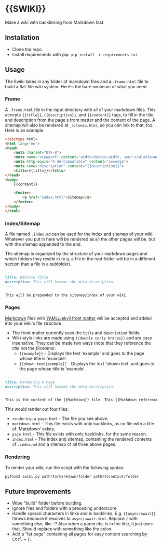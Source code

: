 # {{SWIKI}}

Make a wiki with backlinking from Markdown fast.

## Installation

* Clone the repo.
* Install requirements with pip: `pip install -r requirements.txt`

## Usage

The Swiki takes in any folder of markdown files and a `.frame.html` file to build a flat-file wiki system. Here's the bare minimum of what you need.

### Frame

A `.frame.html` file in the input directory with all of your markdown files. This accepts `{{title}}`, `{{description}}`, and `{{content}}` tags, to fill in the title and description from the page's front matter and the content of the page. A sitemap will also be rendered at `_sitemap.html`, so you can link to that, too. Here is an example 

```html
<!doctype html>
<html lang="en">
<head>
    <meta charset="UTF-8">
    <meta name="viewport" content="width=device-width, user-scalable=no, initial-scale=1.0, maximum-scale=1.0, minimum-scale=1.0">
    <meta http-equiv="X-UA-Compatible" content="ie=edge">
    <meta name="description" content="{{description}}">
    <title>{{title}}</title>
</head>
<body>
    {{content}}

    <footer>
        <a href="index.html">Sitemap</a>
    </footer>
</body>
</html>
```

### Index/Sitemap

A file named `.index.md` can be used for the index and sitemap of your wiki. Whatever you put in here will be rendered as all the other pages will be, but with the sitemap appended to the end.

The sitemap is organized by the structure of your markdown pages and which folders they reside in (e.g. a file in the root folder will be in a different section than a file in a subfolder).

```markdown
---
title: Website Title
description: This will become the meta description.
---

This will be prepended to the sitemap/index of your wiki.
```

### Pages

[Markdown](https://spec.commonmark.org/0.29/) files with [YAML/Jekyll front matter](https://jekyllrb.com/docs/front-matter/) will be accepted and added into your wiki's file structure. 

* The front matter currently uses the `title` and `description` fields.
* Wiki-style links are made using `{{double curly braces}}` and are case insensitive. They can be made two ways (note that they reference the *title* not the *filename*):
    * `{{example}}` - Displays the text 'example' and goes to the page whose title is 'example'.
    * `{{shown text|example}}` - Displays the text 'shown text' and goes to the page whose title is 'example'.

```markdown
---
title: Rendering A Page
description: This will become the meta description.
---

This is the content of the {{Markdown}} file. This {{Markdown reference|Markdown}} doesn't exist, but the {{page}} will.
```

This would render out four files:

* `rendering-a-page.html` - The file you see above.
* `markdown.html` - This file exists with only backlinks, as no file with a title of 'Markdown' exists.
* `page.html` - This file exists with only backlinks, for the same reason.
* `index.html` - The index and sitemap, containing the rendered contents of `.index.md` and a sitemap of all three above pages.

### Rendering

To render your wiki, run the script with the following syntax:

```bash
python3 swiki.py path/to/markdown/folder path/to/output/folder
```

## Future Improvements

- Wipe "build" folder before building.
- Ignore files and folders with a preceding underscore
- Handle special characters in links and in backlinks. E.g. `{{async/await}}` throws because it resolves to `async/await.html`. Replace `/` with something else, like `:`? Also when a paren etc. is in the title, it just uses that. Should replace with something like the colon.
- Add a "fat page" containing all pages for easy content searching by <kbd>Ctrl</kbd> + <kbd>F</kbd>. 
